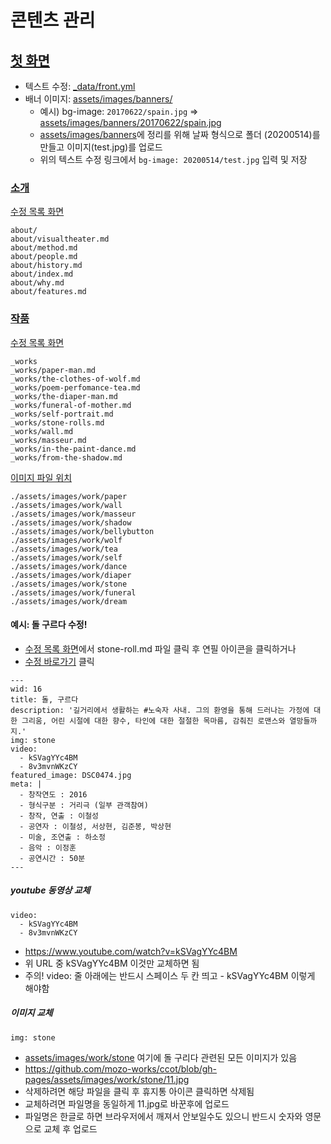 # 콘텐츠 관리

## [첫 화면](https://visualtheater.kr/)

- 텍스트 수정: [_data/front.yml](https://github.com/mozo-works/ccotbbat/edit/gh-pages/_data/front.yml)
- 배너 이미지: [assets/images/banners/](https://github.com/mozo-works/ccot/tree/gh-pages/assets/images/banners)
  * 예시) bg-image: ```20170622/spain.jpg``` => [assets/images/banners/20170622/spain.jpg](https://visualtheater.kr/assets/images/banners/20170622/spain.jpg)
  * [assets/images/banners](https://github.com/mozo-works/ccot/tree/gh-pages/assets/images/banners)에 정리를 위해 날짜 형식으로 폴더 (20200514)를 만들고 이미지(test.jpg)를 업로드
  * 위의 텍스트 수정 링크에서 ```bg-image: 20200514/test.jpg``` 입력 및 저장

### [소개](https://visualtheater.kr/about/)

[수정 목록 화면](https://github.com/mozo-works/ccot/tree/gh-pages/about)

```
about/
about/visualtheater.md
about/method.md
about/people.md
about/history.md
about/index.md
about/why.md
about/features.md
```

### [작품](https://visualtheater.kr/works/)

[수정 목록 화면](https://github.com/mozo-works/ccot/tree/gh-pages/_works)

```
_works
_works/paper-man.md
_works/the-clothes-of-wolf.md
_works/poem-perfomance-tea.md
_works/the-diaper-man.md
_works/funeral-of-mother.md
_works/self-portrait.md
_works/stone-rolls.md
_works/wall.md
_works/masseur.md
_works/in-the-paint-dance.md
_works/from-the-shadow.md
```
[이미지 파일 위치](https://github.com/mozo-works/ccot/tree/gh-pages/assets/images/work)

```
./assets/images/work/paper
./assets/images/work/wall
./assets/images/work/masseur
./assets/images/work/shadow
./assets/images/work/bellybutton
./assets/images/work/wolf
./assets/images/work/tea
./assets/images/work/self
./assets/images/work/dance
./assets/images/work/diaper
./assets/images/work/stone
./assets/images/work/funeral
./assets/images/work/dream
```

#### 예시: 돌 구르다 수정!

- [수정 목록 화면](https://github.com/mozo-works/ccot/tree/gh-pages/_works)에서 stone-roll.md 파일 클릭 후 연필 아이콘을 클릭하거나
- [수정 바로가기](https://github.com/mozo-works/ccot/edit/gh-pages/_works/stone-rolls.md) 클릭

```
---
wid: 16
title: 돌, 구르다
description: '길거리에서 생활하는 #노숙자 사내. 그의 환영을 통해 드러나는 가정에 대한 그리움, 어린 시절에 대한 향수, 타인에 대한 절절한 목마름, 감춰진 로맨스와 열망들까지.'
img: stone
video:
  - kSVagYYc4BM
  - 8v3mvnWKzCY
featured_image: DSC0474.jpg
meta: |
  - 창작연도 : 2016
  - 형식구분 : 거리극 (일부 관객참여)
  - 창작, 연출 : 이철성
  - 공연자 : 이철성, 서상현, 김준봉, 박상현
  - 미술, 조연출 : 하소정
  - 음악 : 이정훈
  - 공연시간 : 50분
---
```

##### youtube 동영상 교체

```
video:
  - kSVagYYc4BM
  - 8v3mvnWKzCY
```

* https://www.youtube.com/watch?v=kSVagYYc4BM
* 위 URL 중 kSVagYYc4BM 이것만 교체하면 됨
* 주의! video: 줄 아래에는 반드시 스페이스 두 칸 띄고 - kSVagYYc4BM 이렇게 해야함

##### 이미지 교체

```
img: stone
```

* [assets/images/work/stone](https://github.com/mozo-works/ccot/tree/gh-pages/assets/images/work/stone) 여기에 돌 구리다 관련된 모든 이미지가 있음
* https://github.com/mozo-works/ccot/blob/gh-pages/assets/images/work/stone/11.jpg
* 삭제하려면 해당 파일을 클릭 후 휴지통 아이콘 클릭하면 삭제됨
* 교체하려면 파일명을 동일하게 11.jpg로 바꾼후에 업로드
* 파일명은 한글로 하면 브라우저에서 깨져서 안보일수도 있으니 반드시 숫자와 영문으로 교체 후 업로드
